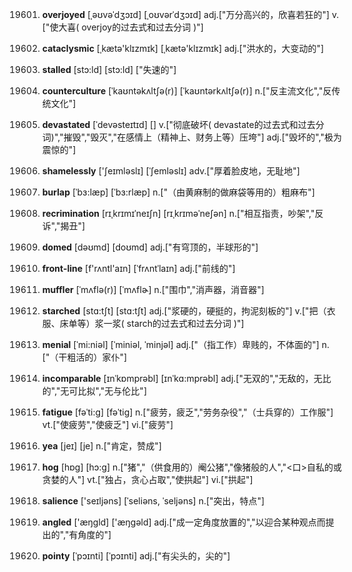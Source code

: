 19601. **overjoyed**
[ˌəʊvəˈdʒɔɪd]  [ˌoʊvərˈdʒɔɪd]
adj.["万分高兴的，欣喜若狂的"]  v.["使大喜( overjoy的过去式和过去分词 )"]  

19602. **cataclysmic**
[ˌkætə'klɪzmɪk]  [ˌkætə'klɪzmɪk]
adj.["洪水的，大变动的"]  

19603. **stalled**
[stɔ:ld]  [stɔ:ld]
["失速的"]  

19604. **counterculture**
[ˈkaʊntəkʌltʃə(r)]  [ˈkaʊntərkʌltʃə(r)]
n.["反主流文化","反传统文化"]  

19605. **devastated**
[ˈdevəsteɪtɪd]  []
v.["彻底破坏( devastate的过去式和过去分词)","摧毁","毁灭","在感情上（精神上、财务上等）压垮"]  adj.["毁坏的","极为震惊的"]  

19606. **shamelessly**
['ʃeɪmləslɪ]  [ˈʃemləslɪ]
adv.["厚着脸皮地，无耻地"]  

19607. **burlap**
[ˈbɜ:læp]  [ˈbɜ:rlæp]
n.["（由黄麻制的做麻袋等用的）粗麻布"]  

19608. **recrimination**
[rɪˌkrɪmɪˈneɪʃn]  [rɪˌkrɪməˈneʃən]
n.["相互指责，吵架","反诉","揭丑"]  

19609. **domed**
[dəʊmd]  [doʊmd]
adj.["有穹顶的，半球形的"]  

19610. **front-line**
[f'rʌntl'aɪn]  [ˈfrʌntˈlaɪn]
adj.["前线的"]  

19611. **muffler**
[ˈmʌflə(r)]  [ˈmʌflɚ]
n.["围巾","消声器，消音器"]  

19612. **starched**
[stɑ:tʃt]  [stɑ:tʃt]
adj.["浆硬的，硬挺的，拘泥刻板的"]  v.["把（衣服、床单等）浆一浆( starch的过去式和过去分词 )"]  

19613. **menial**
[ˈmi:niəl]  [ˈminiəl, ˈminjəl]
adj.["（指工作）卑贱的，不体面的"]  n.["（干粗活的）家仆"]  

19614. **incomparable**
[ɪnˈkɒmprəbl]  [ɪnˈkɑ:mprəbl]
adj.["无双的","无敌的，无比的","无可比拟","无与伦比"]  

19615. **fatigue**
[fəˈti:g]  [fəˈtiɡ]
n.["疲劳，疲乏","劳务杂役","（士兵穿的）工作服"]  vt.["使疲劳","使疲乏"]  vi.["疲劳"]  

19616. **yea**
[jeɪ]  [je]
n.["肯定，赞成"]  

19617. **hog**
[hɒg]  [hɔ:g]
n.["猪","（供食用的）阉公猪","像猪般的人","<口>自私的或贪婪的人"]  vt.["独占，贪心占取","使拱起"]  vi.["拱起"]  

19618. **salience**
['seɪljəns]  [ˈseliəns, ˈseljəns]
n.["突出，特点"]  

19619. **angled**
['æŋgld]  ['æŋgəld]
adj.["成一定角度放置的","以迎合某种观点而提出的","有角度的"]  

19620. **pointy**
[ˈpɔɪnti]  [ˈpɔɪnti]
adj.["有尖头的，尖的"]  

